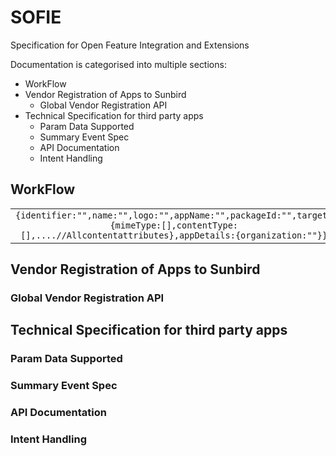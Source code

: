 # SOFIE
Specification for Open Feature Integration and Extensions

Documentation is categorised into multiple sections:
* WorkFlow
* Vendor Registration of Apps to Sunbird
    * Global Vendor Registration API
* Technical Specification for third party apps
    * Param Data Supported
    * Summary Event Spec
    * API Documentation
    * Intent Handling


## WorkFlow
| | |
|:-------------------------:|:----------------------------------------------:|
|```{identifier:"",name:"",logo:"",appName:"",packageId:"",target:{mimeType:[],contentType:[],....//Allcontentattributes},appDetails:{organization:""}}```||
## Vendor Registration of Apps to Sunbird
### Global Vendor Registration API
## Technical Specification for third party apps
### Param Data Supported
### Summary Event Spec
### API Documentation
### Intent Handling